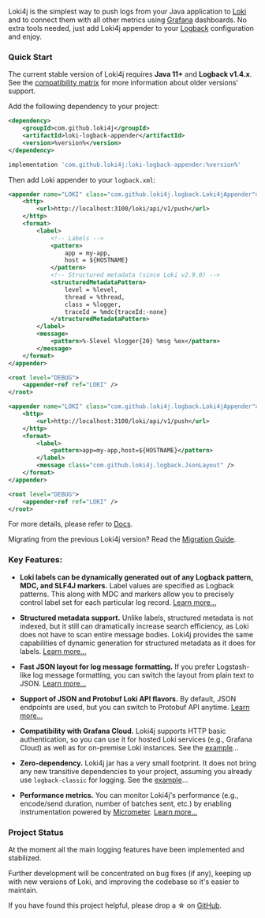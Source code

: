 Loki4j is the simplest way to push logs from your Java application
to [Loki](https://grafana.com/oss/loki/) and to connect them with all other metrics
using [Grafana](https://grafana.com/oss/grafana/) dashboards.
No extra tools needed, just add Loki4j appender to your [Logback](http://logback.qos.ch/)
configuration and enjoy.

### Quick Start

The current stable version of Loki4j requires **Java 11+** and **Logback v1.4.x**.
See the [compatibility matrix](docs/compatibility) for more information about older versions' support.

Add the following dependency to your project:

<!--DOCUSAURUS_CODE_TABS-->
<!--Maven-->

```xml
<dependency>
    <groupId>com.github.loki4j</groupId>
    <artifactId>loki-logback-appender</artifactId>
    <version>%version%</version>
</dependency>
```
<!--Gradle-->

```groovy
implementation 'com.github.loki4j:loki-logback-appender:%version%'
```
<!--END_DOCUSAURUS_CODE_TABS-->

Then add Loki appender to your `logback.xml`:

<!--DOCUSAURUS_CODE_TABS-->
<!--Plain text layout-->

```xml
<appender name="LOKI" class="com.github.loki4j.logback.Loki4jAppender">
    <http>
        <url>http://localhost:3100/loki/api/v1/push</url>
    </http>
    <format>
        <label>
            <!-- Labels -->
            <pattern>
                app = my-app,
                host = ${HOSTNAME}
            </pattern>
            <!-- Structured metadata (since Loki v2.9.0) -->
            <structuredMetadataPattern>
                level = %level,
                thread = %thread,
                class = %logger,
                traceId = %mdc{traceId:-none}
            </structuredMetadataPattern>
        </label>
        <message>
            <pattern>%-5level %logger{20} %msg %ex</pattern>
        </message>
    </format>
</appender>

<root level="DEBUG">
    <appender-ref ref="LOKI" />
</root>
```

<!--JSON layout-->

```xml
<appender name="LOKI" class="com.github.loki4j.logback.Loki4jAppender">
    <http>
        <url>http://localhost:3100/loki/api/v1/push</url>
    </http>
    <format>
        <label>
            <pattern>app=my-app,host=${HOSTNAME}</pattern>
        </label>
        <message class="com.github.loki4j.logback.JsonLayout" />
    </format>
</appender>

<root level="DEBUG">
    <appender-ref ref="LOKI" />
</root>
```
<!--END_DOCUSAURUS_CODE_TABS-->

For more details, please refer to [Docs](docs/configuration).

Migrating from the previous Loki4j version? Read the [Migration Guide](docs/migration).

### Key Features:

- **Loki labels can be dynamically generated out of any Logback pattern, MDC, and SLF4J markers.**
Label values are specified as Logback patterns.
This along with MDC and markers allow you to precisely control label set for each particular log record.
[Learn more...](docs/labels)

- **Structured metadata support.**
Unlike labels, structured metadata is not indexed, but it still can dramatically increase search efficiency,
as Loki does not have to scan entire message bodies.
Loki4j provides the same capabilities of dynamic generation for structured metadata as it does for labels.
[Learn more...](docs/metadata)

- **Fast JSON layout for log message formatting.**
If you prefer Logstash-like log message formatting, you can switch the layout from plain text to JSON.
[Learn more...](docs/jsonlayout)

- **Support of JSON and Protobuf Loki API flavors.**
By default, JSON endpoints are used, but you can switch to Protobuf API anytime.
[Learn more...](docs/protobuf)

- **Compatibility with Grafana Cloud.**
Loki4j supports HTTP basic authentication, so you can use it for hosted Loki services (e.g., Grafana Cloud)
as well as for on-premise Loki instances.
See the [example](docs/grafanacloud)...

- **Zero-dependency.**
Loki4j jar has a very small footprint.
It does not bring any new transitive dependencies to your project, assuming you already use `logback-classic` for logging.
See the [example](docs/configuration#minimalistic-zero-dependency-configuration)...

- **Performance metrics.**
You can monitor Loki4j's performance (e.g., encode/send duration, number of batches sent, etc.)
by enabling instrumentation powered by [Micrometer](https://micrometer.io/).
[Learn more...](docs/performance)

### Project Status

At the moment all the main logging features have been implemented and stabilized.

Further development will be concentrated on bug fixes (if any), keeping up with new versions of Loki, and
improving the codebase so it's easier to maintain.

If you have found this project helpful, please drop a ☆ on [GitHub](https://github.com/loki4j/loki-logback-appender).
